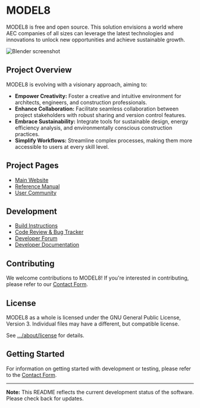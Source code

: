 <!--
Keep this document short & concise,
linking to external resources instead of including content in-line.
See 'release/text/readme.html' for the end user read-me.
-->

MODEL8
=======

MODEL8 is free and open source.
This solution envisions a world where AEC companies of all sizes can leverage the latest technologies and innovations to unlock new opportunities and achieve sustainable growth.

![Blender screenshot](https://static.wixstatic.com/media/a0db3a_e946f11c40894f9ca0e622383b2b6322~mv2.png/v1/crop/x_0,y_52,w_256,h_204/fill/w_358,h_286,al_c,lg_1,q_85,enc_auto/mainlogo256.png)

Project Overview
----------------

MODEL8 is evolving with a visionary approach, aiming to:
- **Empower Creativity:** Foster a creative and intuitive environment for architects, engineers, and construction professionals.
- **Enhance Collaboration:** Facilitate seamless collaboration between project stakeholders with robust sharing and version control features.
- **Embrace Sustainability:** Integrate tools for sustainable design, energy efficiency analysis, and environmentally conscious construction practices.
- **Simplify Workflows:** Streamline complex processes, making them more accessible to users at every skill level.


Project Pages
-------------

- [Main Website](https://jpvfoliveira.wixsite.com/model8/products)
- [Reference Manual](https://)
- [User Community](https://)

Development
-----------

- [Build Instructions](https://)
- [Code Review & Bug Tracker](https://)
- [Developer Forum](https://)
- [Developer Documentation](https://)

Contributing
------------

We welcome contributions to MODEL8! If you're interested in contributing, please refer to our [Contact Form](https://jpvfoliveira.wixsite.com/model8/contact).

License
-------

MODEL8 as a whole is licensed under the GNU General Public License, Version 3.
Individual files may have a different, but compatible license.

See [.../about/license](https://) for details.

Getting Started
---------------

For information on getting started with development or testing, please refer to the [Contact Form](https://jpvfoliveira.wixsite.com/model8/contact).

---

**Note:** This README reflects the current development status of the software. Please check back for updates.

